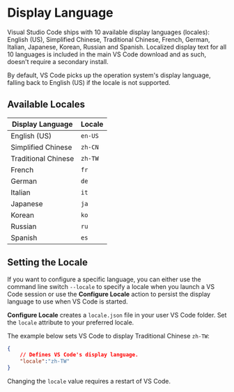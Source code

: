 ﻿---
Order: 7
Area: customization
TOCTitle: Display Language
PageTitle: Visual Studio Code Display Language (Locale)
DateApproved: 3/7/2016
MetaDescription: How to change the display language (locale) of Visual Studio Code.  
---

# Display Language

Visual Studio Code ships with 10 available display languages (locales): English (US), Simplified Chinese, Traditional Chinese, French, German, Italian, Japanese, Korean, Russian and Spanish.  Localized display text for all 10 languages is included in the main VS Code download and as such, doesn't require a secondary install.

By default, VS Code picks up the operation system's display language, falling back to English (US) if the locale is not supported.

## Available Locales

Display Language | Locale
-----------------|-------
English (US) | `en-US`
Simplified Chinese | `zh-CN`
Traditional Chinese | `zh-TW`
French | `fr`
German | `de`
Italian | `it`
Japanese | `ja`
Korean | `ko`
Russian | `ru`
Spanish | `es`

## Setting the Locale

If you want to configure a specific language, you can either use the command line switch `--locale` to specify a locale when you launch a VS Code session or use the **Configure Locale** action to persist the display language to use when VS Code is started.

**Configure Locale** creates a `locale.json` file in your user VS Code folder.  Set the `locale` attribute to your preferred locale.

The example below sets VS Code to display Traditional Chinese `zh-TW`:

```json
{
    // Defines VS Code's display language.
    "locale":"zh-TW"
}
```

Changing the `locale` value requires a restart of VS Code.
